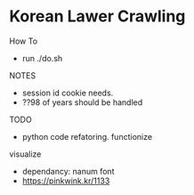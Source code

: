 # Korean Lawer Crawling

How To
  - run ./do.sh

NOTES
  - session id cookie needs.
  - ??98 of years should be handled

TODO
  - python code refatoring. functionize


visualize
  - dependancy: nanum font
  - https://pinkwink.kr/1133

